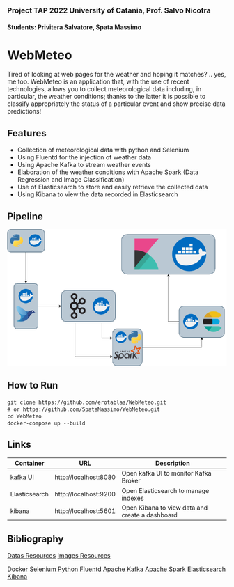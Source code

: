 ### Project TAP 2022 University of Catania, Prof. Salvo Nicotra
#### Students: Privitera Salvatore, Spata Massimo

# WebMeteo
Tired of looking at web pages for the weather and hoping it matches? .. yes, me too. WebMeteo
is an application that, with the use of recent technologies, allows you to collect meteorological data
including, in particular, the weather conditions; thanks to the latter it is possible to classify appropriately
the status of a particular event and show precise data predictions!

## Features
* Collection of meteorological data with python and Selenium
* Using Fluentd for the injection of weather data
* Using Apache Kafka to stream weather events
* Elaboration of the weather conditions with Apache Spark (Data Regression and Image Classification)
* Use of Elasticsearch to store and easily retrieve the collected data
* Using Kibana to view the data recorded in Elasticsearch

## Pipeline
<p align="center">
  <img src="gitData/pipeline.png" alt="pipeline" width=800/>
</p>

## How to Run
```shell
git clone https://github.com/erotablas/WebMeteo.git
# or https://github.com/SpataMassimo/WebMeteo.git
cd WebMeteo
docker-compose up --build
```

## Links
| Container     | URL                                        | Description                                     |
| ------------- | ------------------------------------------ | ----------------------------------------------- |
| kafka UI      | http://localhost:8080                      | Open kafka UI to monitor Kafka Broker           |
| Elasticsearch | http://localhost:9200                      | Open Elasticsearch to manage indexes            |
| kibana        | http://localhost:5601                      | Open Kibana to view data and create a dashboard |

## Bibliography
[Datas Resources](http://www.meteoam.it/ta/infoStazione/LICC/catania_fontana_rossa)
[Images Resources](https://www.skylinewebcams.com/en/webcam/italia/sicilia/catania/centro-di-catania.html)

[Docker](https://www.docker.com/)
[Selenium Python](https://selenium-python.readthedocs.io/)
[Fluentd](https://www.fluentd.org/)
[Apache Kafka](https://kafka.apache.org/)
[Apache Spark](https://spark.apache.org/)
[Elasticsearch](https://www.elastic.co/elasticsearch/)
[Kibana](https://www.elastic.co/kibana/)

